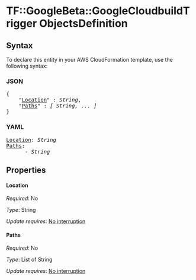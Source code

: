 # TF::GoogleBeta::GoogleCloudbuildTrigger ObjectsDefinition

## Syntax

To declare this entity in your AWS CloudFormation template, use the following syntax:

### JSON

<pre>
{
    "<a href="#location" title="Location">Location</a>" : <i>String</i>,
    "<a href="#paths" title="Paths">Paths</a>" : <i>[ String, ... ]</i>
}
</pre>

### YAML

<pre>
<a href="#location" title="Location">Location</a>: <i>String</i>
<a href="#paths" title="Paths">Paths</a>: <i>
      - String</i>
</pre>

## Properties

#### Location

_Required_: No

_Type_: String

_Update requires_: [No interruption](https://docs.aws.amazon.com/AWSCloudFormation/latest/UserGuide/using-cfn-updating-stacks-update-behaviors.html#update-no-interrupt)

#### Paths

_Required_: No

_Type_: List of String

_Update requires_: [No interruption](https://docs.aws.amazon.com/AWSCloudFormation/latest/UserGuide/using-cfn-updating-stacks-update-behaviors.html#update-no-interrupt)

